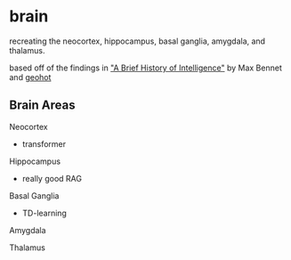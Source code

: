 # brain

recreating the neocortex, hippocampus, basal ganglia, amygdala, and thalamus.

based off of the findings in ["A Brief History of Intelligence"](https://www.amazon.com/Brief-History-Intelligence-Humans-Breakthroughs/dp/0063286343) by Max Bennet and [geohot](https://geohot.github.io/blog/jekyll/update/2024/03/27/where-the-bitter-lesson-ends.html)

## Brain Areas

Neocortex
- transformer
  
Hippocampus
- really good RAG
  
Basal Ganglia
- TD-learning
  
Amygdala

Thalamus